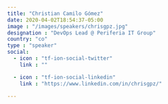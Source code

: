```yaml
---
title: "Christian Camilo Gómez"
date: 2020-04-02T18:54:37-05:00
image : "/images/speakers/chrisgpz.jpg"
designation : "DevOps Lead @ Periferia IT Group"
country: "co"
type : "speaker"
social:
  - icon : "tf-ion-social-twitter"
    link : ""

  - icon : "tf-ion-social-linkedin"
    link : "https://www.linkedin.com/in/chrisgpz/"

---
```


